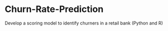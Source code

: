 # Churn-Rate-Prediction
Develop a scoring model to identify churners in a retail bank (Python and R)
